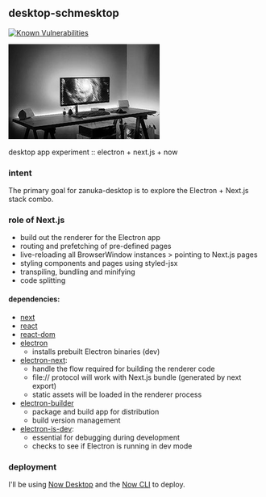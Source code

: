 ## desktop-schmesktop
[![Known Vulnerabilities](https://snyk.io/test/github/zanuka/zanuka-desktop/badge.svg?targetFile=package.json)](https://snyk.io/test/github/zanuka/zanuka-desktop?targetFile=package.json)

![](./img/desktop.jpg)

desktop app experiment :: electron + next.js + now

### intent
The primary goal for zanuka-desktop is to explore the Electron + Next.js stack combo. 

### role of Next.js
- build out the renderer for the Electron app
- routing and prefetching of pre-defined pages
- live-reloading all BrowserWindow instances > pointing to Next.js pages
- styling components and pages using styled-jsx
- transpiling, bundling and minifying
- code splitting

#### dependencies:
- [next](https://github.com/zeit/next.js)
- [react](https://github.com/facebook/react)
- [react-dom](https://www.npmjs.com/package/react-dom)
- [electron](https://github.com/electron/electron)
  - installs prebuilt Electron binaries (dev)
- [electron-next](https://github.com/leo/electron-next):
  - handle the flow required for building the renderer code
  - file:// protocol will work with Next.js bundle (generated by next export)
  - static assets will be loaded in the renderer process
- [electron-builder](https://github.com/electron-userland/electron-builder)
  - package and build app for distribution
  - build version management
- [electron-is-dev](https://github.com/sindresorhus/electron-is-dev):
  - essential for debugging during development
  - checks to see if Electron is running in dev mode

### deployment
I'll be using [Now Desktop](https://zeit.co/download) and the [Now CLI](https://zeit.co/download#now-cli) to deploy.

